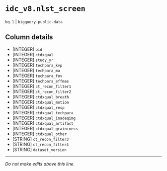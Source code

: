 # `idc_v8.nlst_screen`
`bq-1` | `bigquery-public-data`

## Column details
* [INTEGER]   `pid`
* [INTEGER]   `ctdxqual`
* [INTEGER]   `study_yr`
* [INTEGER]   `techpara_kvp`
* [INTEGER]   `techpara_ma`
* [INTEGER]   `techpara_fov`
* [INTEGER]   `techpara_effmas`
* [INTEGER]   `ct_recon_filter1`
* [INTEGER]   `ct_recon_filter2`
* [INTEGER]   `ctdxqual_breath`
* [INTEGER]   `ctdxqual_motion`
* [INTEGER]   `ctdxqual_resp`
* [INTEGER]   `ctdxqual_techpara`
* [INTEGER]   `ctdxqual_inadeqimg`
* [INTEGER]   `ctdxqual_artifact`
* [INTEGER]   `ctdxqual_graininess`
* [INTEGER]   `ctdxqual_other`
* [STRING]    `ct_recon_filter3`
* [STRING]    `ct_recon_filter4`
* [STRING]    `dataset_version`

-------------------------------------------------------------------------------
*Do not make edits above this line.*
